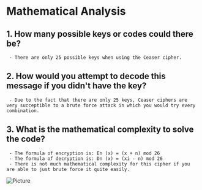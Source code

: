 # Mathematical Analysis

## 1. How many possible keys or codes could there be?
     - There are only 25 possible keys when using the Ceaser cipher. 


## 2. How would you attempt to decode this message if you didn't have the key?
     - Due to the fact that there are only 25 keys, Ceaser ciphers are very succeptible to a brute force attack in which you would try every combination. 


## 3. What is the mathematical complexity to solve the code?
     - The formula of encryption is: En (x) = (x + n) mod 26
     - The formula of decryption is: Dn (x) = (xi - n) mod 26
     - There is not much mathematical complexity for this cipher if you are able to just brute force it quite easily.
     
![Picture](https://cdn.kastatic.org/ka-perseus-images/fa440c215bd56259158b31d60207d8eb8d053502.png)
